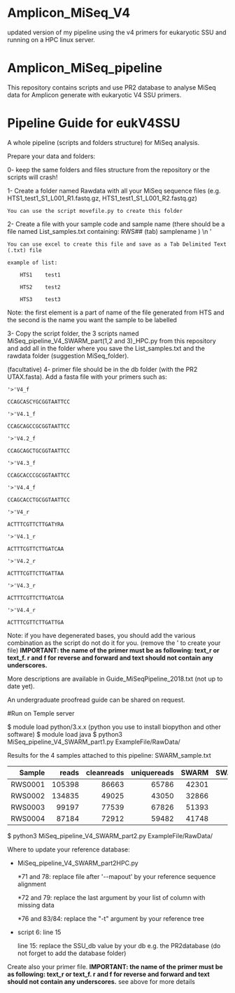 # Amplicon_MiSeq_V4
updated version of my pipeline using the v4 primers for eukaryotic SSU and running on a HPC linux server.


# Amplicon_MiSeq_pipeline
This repository contains scripts and use PR2 database to analyse MiSeq data for Amplicon generate with eukaryotic V4 SSU primers.

# Pipeline Guide for eukV4SSU

A whole pipeline (scripts and folders structure) for MiSeq analysis.

Prepare your data and folders:

0- keep the same folders and files structure from the repository or the scripts will crash!

1- Create a folder named Rawdata with all your MiSeq sequence files (e.g. HTS1_test1_S1_L001_R1.fastq.gz, HTS1_test1_S1_L001_R2.fastq.gz)

	You can use the script movefile.py to create this folder

2- Create a file with your sample code and sample name (there should be a file named List_samples.txt containing: RWS## (tab) samplename ) \n '

	You can use excel to create this file and save as a Tab Delimited Text (.txt) file
	
	example of list: 

		HTS1	test1
	
		HTS2	test2
	
		HTS3	test3

Note: the first element is a part of name of the file generated from HTS and the second is the name you want the sample to be labelled
	
3- Copy the script folder, the 3 scripts named MiSeq_pipeline_V4_SWARM_part(1,2 and 3)_HPC.py from this repository and add all in the folder where you save the List_samples.txt and the rawdata folder (suggestion MiSeq_folder).

(facultative) 4- primer file should be in the db folder (with the PR2 UTAX.fasta). Add a fasta file with your primers such as: 

	'>'V4_f
	
	CCAGCASCYGCGGTAATTCC
	
	'>'V4.1_f
	
	CCAGCAGCCGCGGTAATTCC
	
	'>'V4.2_f
	
	CCAGCAGCTGCGGTAATTCC
	
	'>'V4.3_f
	
	CCAGCACCCGCGGTAATTCC
	
	'>'V4.4_f
	
	CCAGCACCTGCGGTAATTCC
	
	'>'V4_r
	
	ACTTTCGTTCTTGATYRA
	
	'>'V4.1_r
	
	ACTTTCGTTCTTGATCAA
	
	'>'V4.2_r
	
	ACTTTCGTTCTTGATTAA

	'>'V4.3_r
	
	ACTTTCGTTCTTGATCGA
	
	'>'V4.4_r
	
	ACTTTCGTTCTTGATTGA
	
	

Note: if you have degenerated bases, you should add the various combination as the script do not do it for you. (remove the ' to create your file)
**IMPORTANT: the name of the primer must be as following: text_r or text_f. r and f for reverse and forward and text should not contain any underscores.**


More descriptions are available in Guide_MiSeqPipeline_2018.txt (not up to date yet).

An undergraduate proofread guide can be shared on request.

#Run on Temple server

$ module load python/3.x.x (python you use to install biopython and other software)
$ module load java
$ python3 MiSeq_pipeline_V4_SWARM_part1.py ExampleFile/RawData/

Results for the 4 samples attached to this pipeline:
SWARM_sample.txt 



|  Sample |  reads | cleanreads | uniquereads | SWARM | SWARM10 | SWARM100 |
|---------:|--------:|------------:|-------------:|-------:|---------:|----------:|
| RWS0001 | 105398 |   86663    |       65786 | 42301 |     191 |       44 | 
| RWS0002 | 134835 |   49025    |       43050 | 32866 |      93 |       13 | 
| RWS0003 |  99197 |   77539    |       67826 | 51393 |     184 |       31 | 
| RWS0004 |  87184 |   72912    |       59482 | 41748 |     178 |       40 | 



$ python3 MiSeq_pipeline_V4_SWARM_part2.py ExampleFile/RawData/

Where to update your reference database:
- MiSeq_pipeline_V4_SWARM_part2HPC.py  

	*71 and 78: replace file after '--mapout' by your reference sequence alignment
	
	*72 and 79: replace the last argument by your list of column with missing data
	
	*76 and 83/84: replace the "-t" argument by your reference tree
	
- script 6: line 15 

	line 15: replace the SSU_db value by your db e.g. the PR2database (do not forget to add the database folder)


Create also your primer file. **IMPORTANT: the name of the primer must be as following: text_r or text_f. r and f for reverse and forward and text should not contain any underscores.** see above for more details


